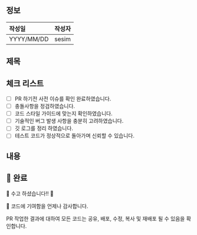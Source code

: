 <!-- Pull Request Template -->
정보 
---
|    작성일    | 작성자 | 
| :--------- | --------- |
| YYYY/MM/DD | sesim

<!-- 제목 -->
제목
---------


체크 리스트
---------
<!-- 안된부분이 있으면 x를 넣어 주세요 `x` -->
<!-- 무엇인지 모르겠으면 질문하세요! 우리는 언제나 질문에 성심성의것 답변할 준비가 되어있습니다. -->

- [ ] PR 하기전 사전 이슈를 확인 완료하였습니다.
- [ ] 충돌사항을 정검하였습니다.
- [ ] 코드 스타일 가이드에 맞는지 확인하였습니다.
- [ ] 기술적인 버그 발생 사항을 충분히 고려하였습니다.
- [ ] 깃 로그를 정리 하였습니다.
- [ ] 테스트 코드가 정상적으로 돌아가며 신뢰할 수 있습니다.

내용
---------


💯 완료
---------
🎉 수고 하셨습니다!! 🚀

🌈 코드에 기여함을 언제나 감사합니다.

PR 작업한 결과에 대하여 모든 코드는 공유, 배포, 수정, 복사 및 재배포 될 수 있음을 확인합니다.
